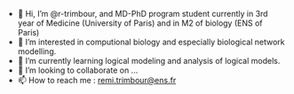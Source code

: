 - 👋 Hi, I’m @r-trimbour, and MD-PhD program student currently in 3rd year of Medicine (University of Paris) and in M2 of biology (ENS of Paris)
- 👀 I’m interested in computional biology and especially biological network modelling.
- 🌱 I’m currently learning logical modeling and analysis of logical models.
- 💞️ I’m looking to collaborate on ...
- 📫 How to reach me : remi.trimbour@ens.fr

<!---
r-trimbour/r-trimbour is a ✨ special ✨ repository because its `README.md` (this file) appears on your GitHub profile.
You can click the Preview link to take a look at your changes.
--->
